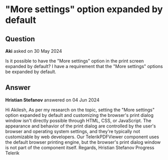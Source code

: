 # "More settings" option expanded by default

## Question

**Aki** asked on 30 May 2024

Is it possible to have the "More settings" option in the print screen expanded by default? I have a requirement that the "More settings" options be expanded by default.

## Answer

**Hristian Stefanov** answered on 04 Jun 2024

Hi Akilesh, As per my research on the topic, setting the "More settings" option expanded by default and customizing the browser's print dialog window isn't directly possible through HTML, CSS, or JavaScript. The appearance and behavior of the print dialog are controlled by the user's browser and operating system settings, and they're typically not customizable by web developers. Our TelerikPDFViewer component uses the default browser printing engine, but the browser's print dialog window is not part of the component itself. Regards, Hristian Stefanov Progress Telerik
